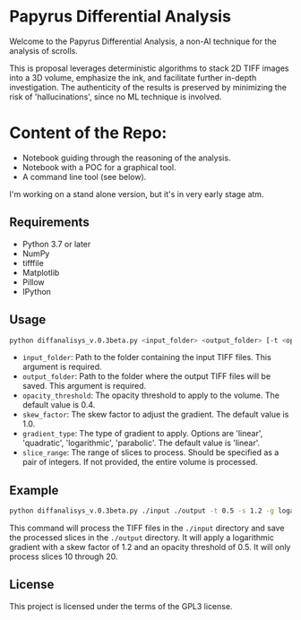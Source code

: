 # Papyrus Differential Analysis


Welcome to the Papyrus Differential Analysis, a non-AI technique for the analysis of scrolls.

This is proposal leverages deterministic algorithms to stack 2D TIFF images into a 3D volume, emphasize the ink, and facilitate further in-depth investigation. The authenticity of the results is preserved by minimizing the risk of 'hallucinations', since no ML technique is involved.

# Content of the Repo:

 - Notebook guiding through the reasoning of the analysis.
 - Notebook with a POC for a graphical tool.
 - A command line tool (see below).

I'm working on a stand alone version, but it's in very early stage atm.




## Requirements

- Python 3.7 or later
- NumPy
- tifffile
- Matplotlib
- Pillow
- IPython

## Usage

```bash
python diffanalisys_v.0.3beta.py <input_folder> <output_folder> [-t <opacity_threshold>] [-s <skew_factor>] [-g <gradient_type>] [-r <slice_range>]
```

- `input_folder`: Path to the folder containing the input TIFF files. This argument is required.
- `output_folder`: Path to the folder where the output TIFF files will be saved. This argument is required.
- `opacity_threshold`: The opacity threshold to apply to the volume. The default value is 0.4.
- `skew_factor`: The skew factor to adjust the gradient. The default value is 1.0.
- `gradient_type`: The type of gradient to apply. Options are 'linear', 'quadratic', 'logarithmic', 'parabolic'. The default value is 'linear'.
- `slice_range`: The range of slices to process. Should be specified as a pair of integers. If not provided, the entire volume is processed.

## Example

```bash
python diffanalisys_v.0.3beta.py ./input ./output -t 0.5 -s 1.2 -g logarithmic -r 10 20
```

This command will process the TIFF files in the `./input` directory and save the processed slices in the `./output` directory. It will apply a logarithmic gradient with a skew factor of 1.2 and an opacity threshold of 0.5. It will only process slices 10 through 20.


## License

This project is licensed under the terms of the GPL3 license.
